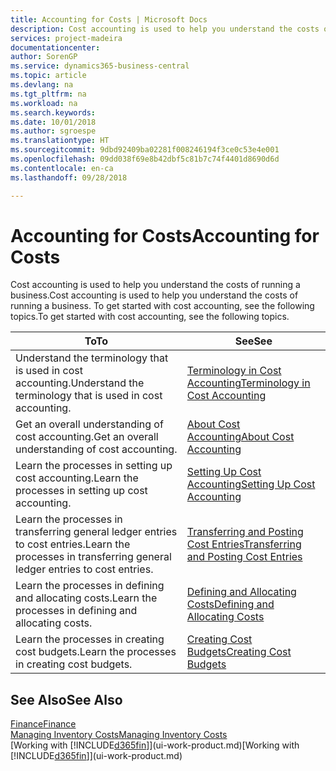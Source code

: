 ```yaml
---
title: Accounting for Costs | Microsoft Docs
description: Cost accounting is used to help you understand the costs of running a business. To get started with cost accounting, see the following topics.
services: project-madeira
documentationcenter: 
author: SorenGP
ms.service: dynamics365-business-central
ms.topic: article
ms.devlang: na
ms.tgt_pltfrm: na
ms.workload: na
ms.search.keywords: 
ms.date: 10/01/2018
ms.author: sgroespe
ms.translationtype: HT
ms.sourcegitcommit: 9dbd92409ba02281f008246194f3ce0c53e4e001
ms.openlocfilehash: 09dd038f69e8b42dbf5c81b7c74f4401d8690d6d
ms.contentlocale: en-ca
ms.lasthandoff: 09/28/2018

---
```

# <a name="accounting-for-costs"></a><span data-ttu-id="271c6-104">Accounting for Costs</span><span class="sxs-lookup"><span data-stu-id="271c6-104">Accounting for Costs</span></span>
<span data-ttu-id="271c6-105">Cost accounting is used to help you understand the costs of running a business.</span><span class="sxs-lookup"><span data-stu-id="271c6-105">Cost accounting is used to help you understand the costs of running a business.</span></span> <span data-ttu-id="271c6-106">To get started with cost accounting, see the following topics.</span><span class="sxs-lookup"><span data-stu-id="271c6-106">To get started with cost accounting, see the following topics.</span></span>  

|<span data-ttu-id="271c6-107">To</span><span class="sxs-lookup"><span data-stu-id="271c6-107">To</span></span>|<span data-ttu-id="271c6-108">See</span><span class="sxs-lookup"><span data-stu-id="271c6-108">See</span></span>|  
|--------|---------|  
|<span data-ttu-id="271c6-109">Understand the terminology that is used in cost accounting.</span><span class="sxs-lookup"><span data-stu-id="271c6-109">Understand the terminology that is used in cost accounting.</span></span>|[<span data-ttu-id="271c6-110">Terminology in Cost Accounting</span><span class="sxs-lookup"><span data-stu-id="271c6-110">Terminology in Cost Accounting</span></span>](finance-terminology-in-cost-accounting.md)|  
|<span data-ttu-id="271c6-111">Get an overall understanding of cost accounting.</span><span class="sxs-lookup"><span data-stu-id="271c6-111">Get an overall understanding of cost accounting.</span></span>|[<span data-ttu-id="271c6-112">About Cost Accounting</span><span class="sxs-lookup"><span data-stu-id="271c6-112">About Cost Accounting</span></span>](finance-about-cost-accounting.md)|  
|<span data-ttu-id="271c6-113">Learn the processes in setting up cost accounting.</span><span class="sxs-lookup"><span data-stu-id="271c6-113">Learn the processes in setting up cost accounting.</span></span>|[<span data-ttu-id="271c6-114">Setting Up Cost Accounting</span><span class="sxs-lookup"><span data-stu-id="271c6-114">Setting Up Cost Accounting</span></span>](finance-set-up-cost-accounting.md)|  
|<span data-ttu-id="271c6-115">Learn the processes in transferring general ledger entries to cost entries.</span><span class="sxs-lookup"><span data-stu-id="271c6-115">Learn the processes in transferring general ledger entries to cost entries.</span></span>|[<span data-ttu-id="271c6-116">Transferring and Posting Cost Entries</span><span class="sxs-lookup"><span data-stu-id="271c6-116">Transferring and Posting Cost Entries</span></span>](finance-transfer-and-post-cost-entries.md)|  
|<span data-ttu-id="271c6-117">Learn the processes in defining and allocating costs.</span><span class="sxs-lookup"><span data-stu-id="271c6-117">Learn the processes in defining and allocating costs.</span></span>|[<span data-ttu-id="271c6-118">Defining and Allocating Costs</span><span class="sxs-lookup"><span data-stu-id="271c6-118">Defining and Allocating Costs</span></span>](finance-define-and-allocate-costs.md)|  
|<span data-ttu-id="271c6-119">Learn the processes in creating cost budgets.</span><span class="sxs-lookup"><span data-stu-id="271c6-119">Learn the processes in creating cost budgets.</span></span>|[<span data-ttu-id="271c6-120">Creating Cost Budgets</span><span class="sxs-lookup"><span data-stu-id="271c6-120">Creating Cost Budgets</span></span>](finance-create-cost-budgets.md)|  

## <a name="see-also"></a><span data-ttu-id="271c6-121">See Also</span><span class="sxs-lookup"><span data-stu-id="271c6-121">See Also</span></span>  
[<span data-ttu-id="271c6-122">Finance</span><span class="sxs-lookup"><span data-stu-id="271c6-122">Finance</span></span>](finance.md)  
[<span data-ttu-id="271c6-123">Managing Inventory Costs</span><span class="sxs-lookup"><span data-stu-id="271c6-123">Managing Inventory Costs</span></span>](finance-manage-inventory-costs.md)  
<span data-ttu-id="271c6-124">[Working with [!INCLUDE[d365fin](includes/d365fin_md.md)]](ui-work-product.md)</span><span class="sxs-lookup"><span data-stu-id="271c6-124">[Working with [!INCLUDE[d365fin](includes/d365fin_md.md)]](ui-work-product.md)</span></span>

